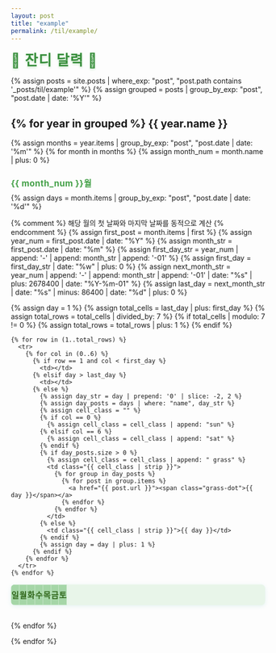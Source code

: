 ```yaml
---
layout: post
title: "example"
permalink: /til/example/
---
```


<style>
/* 잔디(Grass) 컨셉 스타일 */
.grass-calendar {
  width: 100%;
  table-layout: fixed; /* 열 비율 고정 */
  border-collapse: collapse;
  margin-bottom: 2em;
  background: #e8f5e9;
  border-radius: 8px;
  overflow: hidden;
  box-shadow: 0 2px 8px #b2dfdb55;
}
.grass-calendar th, .grass-calendar td {
  width: 14.285%; /* 100% / 7일 */
  height: 40px;
  text-align: center;
  vertical-align: middle;
  border: 1px solid #c8e6c9;
  font-size: 1em;
  padding: 0;
  box-sizing: border-box;
}
.grass-calendar th {
  background: #a5d6a7;
  color: #33691e;
  font-weight: bold;
}
.grass-calendar td {
  background: #f1f8e9;
  transition: background 0.2s;
}
.grass-calendar td.sat {
  background: #e3f2fd !important;
  color: #1976d2;
}
.grass-calendar td.sun {
  background: #ffebee !important;
  color: #d32f2f;
}
.grass-calendar a {
  color: inherit;
  text-decoration: none;
  display: block;
  width: 100%;
  height: 100%;
}
.grass-calendar a:hover {
  text-decoration: underline;
}
.grass-title {
  font-size: 2em;
  color: #388e3c;
  margin-bottom: 0.5em;
  font-weight: bold;
  letter-spacing: 0.05em;
  text-shadow: 0 2px 4px #c8e6c9;
}
.grass-month {
  font-size: 1.2em;
  color: #43a047;
  margin: 1.5em 0 0.5em 0;
  font-weight: bold;
  letter-spacing: 0.03em;
}
.grass-calendar .grass-dot {
  display: inline-block;
  width: 28px;
  height: 28px;
  line-height: 28px;
  background: #81c784;
  color: #fff;
  font-weight: bold;
  border-radius: 50%;
  text-align: center;
  vertical-align: middle;
  font-size: 1em;
  margin: 2px 0;
}
</style>

<div class="grass-title">🌱 잔디 달력 🌱</div>

{% assign posts = site.posts | where_exp: "post", "post.path contains '_posts/til/example'" %} 
{% assign grouped = posts | group_by_exp: "post", "post.date | date: '%Y'" %}

{% for year in grouped %}
{{ year.name }}
----------------
{% assign months = year.items | group_by_exp: "post", "post.date | date: '%m'" %}
{% for month in months %}
{% assign month_num = month.name | plus: 0 %}
<div class="grass-month">{{ month_num }}월</div>
{% assign days = month.items | group_by_exp: "post", "post.date | date: '%d'" %}

{% comment %}
해당 월의 첫 날짜와 마지막 날짜를 동적으로 계산
{% endcomment %}
{% assign first_post = month.items | first %}
{% assign year_num = first_post.date | date: "%Y" %}
{% assign month_str = first_post.date | date: "%m" %}
{% assign first_day_str = year_num | append: '-' | append: month_str | append: '-01' %}
{% assign first_day = first_day_str | date: "%w" | plus: 0 %}
{% assign next_month_str = year_num | append: '-' | append: month_str | append: '-01' | date: "%s" | plus: 2678400 | date: "%Y-%m-01" %}
{% assign last_day = next_month_str | date: "%s" | minus: 86400 | date: "%d" | plus: 0 %}

<table class="grass-calendar">
  <thead>
    <tr>
      <th>일</th>
      <th>월</th>
      <th>화</th>
      <th>수</th>
      <th>목</th>
      <th>금</th>
      <th>토</th>
    </tr>
  </thead>
  <tbody>
    {% assign day = 1 %}
    {% assign total_cells = last_day | plus: first_day %}
    {% assign total_rows = total_cells | divided_by: 7 %}
    {% if total_cells | modulo: 7 != 0 %}
      {% assign total_rows = total_rows | plus: 1 %}
    {% endif %}

    {% for row in (1..total_rows) %}
      <tr>
        {% for col in (0..6) %}
          {% if row == 1 and col < first_day %}
            <td></td>
          {% elsif day > last_day %}
            <td></td>
          {% else %}
            {% assign day_str = day | prepend: '0' | slice: -2, 2 %}
            {% assign day_posts = days | where: "name", day_str %}
            {% assign cell_class = "" %}
            {% if col == 0 %}
              {% assign cell_class = cell_class | append: "sun" %}
            {% elsif col == 6 %}
              {% assign cell_class = cell_class | append: "sat" %}
            {% endif %}
            {% if day_posts.size > 0 %}
              {% assign cell_class = cell_class | append: " grass" %}
              <td class="{{ cell_class | strip }}">
                {% for group in day_posts %}
                  {% for post in group.items %}
                    <a href="{{ post.url }}"><span class="grass-dot">{{ day }}</span></a>
                  {% endfor %}
                {% endfor %}
              </td>
            {% else %}
              <td class="{{ cell_class | strip }}">{{ day }}</td>
            {% endif %}
            {% assign day = day | plus: 1 %}
          {% endif %}
        {% endfor %}
      </tr>
    {% endfor %}
  </tbody>
</table>
{% endfor %}

{% endfor %}